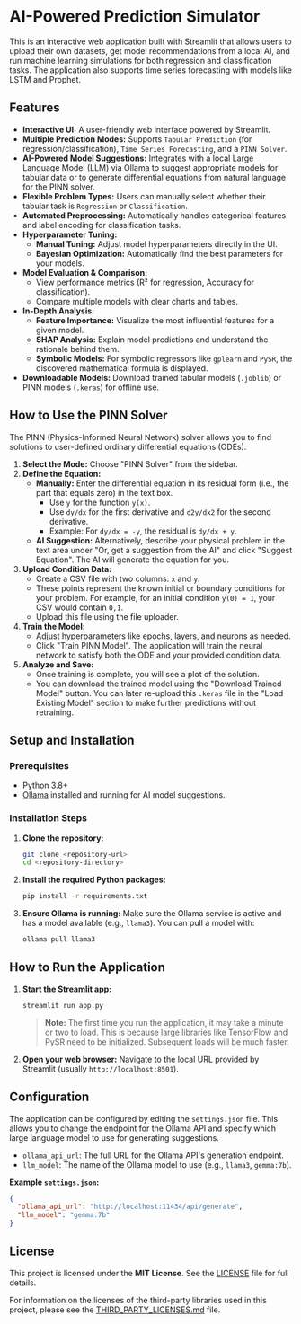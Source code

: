 # AI-Powered Prediction Simulator

This is an interactive web application built with Streamlit that allows users to upload their own datasets, get model recommendations from a local AI, and run machine learning simulations for both regression and classification tasks. The application also supports time series forecasting with models like LSTM and Prophet.

## Features

- **Interactive UI:** A user-friendly web interface powered by Streamlit.
- **Multiple Prediction Modes:** Supports `Tabular Prediction` (for regression/classification), `Time Series Forecasting`, and a `PINN Solver`.
- **AI-Powered Model Suggestions:** Integrates with a local Large Language Model (LLM) via Ollama to suggest appropriate models for tabular data or to generate differential equations from natural language for the PINN solver.
- **Flexible Problem Types:** Users can manually select whether their tabular task is `Regression` or `Classification`.
- **Automated Preprocessing:** Automatically handles categorical features and label encoding for classification tasks.
- **Hyperparameter Tuning:**
  - **Manual Tuning:** Adjust model hyperparameters directly in the UI.
  - **Bayesian Optimization:** Automatically find the best parameters for your models.
- **Model Evaluation & Comparison:**
  - View performance metrics (R² for regression, Accuracy for classification).
  - Compare multiple models with clear charts and tables.
- **In-Depth Analysis:**
  - **Feature Importance:** Visualize the most influential features for a given model.
  - **SHAP Analysis:** Explain model predictions and understand the rationale behind them.
  - **Symbolic Models:** For symbolic regressors like `gplearn` and `PySR`, the discovered mathematical formula is displayed.
- **Downloadable Models:** Download trained tabular models (`.joblib`) or PINN models (`.keras`) for offline use.

## How to Use the PINN Solver

The PINN (Physics-Informed Neural Network) solver allows you to find solutions to user-defined ordinary differential equations (ODEs).

1.  **Select the Mode:** Choose "PINN Solver" from the sidebar.
2.  **Define the Equation:**
    -   **Manually:** Enter the differential equation in its residual form (i.e., the part that equals zero) in the text box.
        -   Use `y` for the function `y(x)`.
        -   Use `dy/dx` for the first derivative and `d2y/dx2` for the second derivative.
        -   Example: For `dy/dx = -y`, the residual is `dy/dx + y`.
    -   **AI Suggestion:** Alternatively, describe your physical problem in the text area under "Or, get a suggestion from the AI" and click "Suggest Equation". The AI will generate the equation for you.
3.  **Upload Condition Data:**
    -   Create a CSV file with two columns: `x` and `y`.
    -   These points represent the known initial or boundary conditions for your problem. For example, for an initial condition `y(0) = 1`, your CSV would contain `0,1`.
    -   Upload this file using the file uploader.
4.  **Train the Model:**
    -   Adjust hyperparameters like epochs, layers, and neurons as needed.
    -   Click "Train PINN Model". The application will train the neural network to satisfy both the ODE and your provided condition data.
5.  **Analyze and Save:**
    -   Once training is complete, you will see a plot of the solution.
    -   You can download the trained model using the "Download Trained Model" button. You can later re-upload this `.keras` file in the "Load Existing Model" section to make further predictions without retraining.

## Setup and Installation

### Prerequisites

- Python 3.8+
- [Ollama](https://ollama.ai/) installed and running for AI model suggestions.

### Installation Steps

1.  **Clone the repository:**
    ```bash
    git clone <repository-url>
    cd <repository-directory>
    ```

2.  **Install the required Python packages:**
    ```bash
    pip install -r requirements.txt
    ```

3.  **Ensure Ollama is running:**
    Make sure the Ollama service is active and has a model available (e.g., `llama3`). You can pull a model with:
    ```bash
    ollama pull llama3
    ```

## How to Run the Application

1.  **Start the Streamlit app:**
    ```bash
    streamlit run app.py
    ```
    > **Note:** The first time you run the application, it may take a minute or two to load. This is because large libraries like TensorFlow and PySR need to be initialized. Subsequent loads will be much faster.

2.  **Open your web browser:**
    Navigate to the local URL provided by Streamlit (usually `http://localhost:8501`).

## Configuration

The application can be configured by editing the `settings.json` file. This allows you to change the endpoint for the Ollama API and specify which large language model to use for generating suggestions.

-   `ollama_api_url`: The full URL for the Ollama API's generation endpoint.
-   `llm_model`: The name of the Ollama model to use (e.g., `llama3`, `gemma:7b`).

**Example `settings.json`:**
```json
{
  "ollama_api_url": "http://localhost:11434/api/generate",
  "llm_model": "gemma:7b"
}
```

## License

This project is licensed under the **MIT License**. See the [LICENSE](LICENSE) file for full details.

For information on the licenses of the third-party libraries used in this project, please see the [THIRD_PARTY_LICENSES.md](THIRD_PARTY_LICENSES.md) file.
